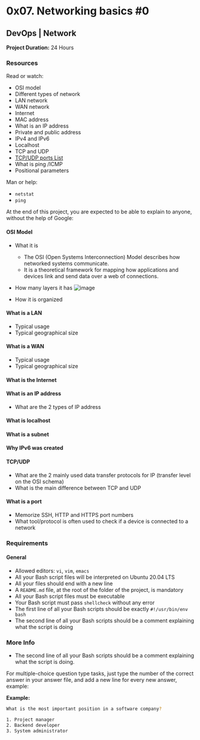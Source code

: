 # 0x07. Networking basics #0

## DevOps | Network

**Project Duration:** 24 Hours

### Resources

Read or watch:

- OSI model
- Different types of network
- LAN network
- WAN network
- Internet
- MAC address
- What is an IP address
- Private and public address
- IPv4 and IPv6
- Localhost
- TCP and UDP
- [TCP/UDP ports List](https://en.wikipedia.org/wiki/List_of_TCP_and_UDP_port_numbers)
- What is ping /ICMP
- Positional parameters

Man or help:

- `netstat`
- `ping`

At the end of this project, you are expected to be able to explain to anyone, without the help of Google:

#### OSI Model
- What it is
    - The OSI (Open Systems Interconnection) Model describes how networked systems communicate.
    - It is a theoretical framework for mapping how applications and devices link and send data over a web of connections.
- How many layers it has
      ![image](https://github.com/user-attachments/assets/36ff7628-82d1-4ac5-9c11-fed463a7fcbf)

- How it is organized

#### What is a LAN

- Typical usage
- Typical geographical size

#### What is a WAN

- Typical usage
- Typical geographical size

#### What is the Internet

#### What is an IP address

- What are the 2 types of IP address

#### What is localhost

#### What is a subnet

#### Why IPv6 was created

#### TCP/UDP

- What are the 2 mainly used data transfer protocols for IP (transfer level on the OSI schema)
- What is the main difference between TCP and UDP

#### What is a port

- Memorize SSH, HTTP and HTTPS port numbers
- What tool/protocol is often used to check if a device is connected to a network

### Requirements

#### General

- Allowed editors: `vi`, `vim`, `emacs`
- All your Bash script files will be interpreted on Ubuntu 20.04 LTS
- All your files should end with a new line
- A `README.md` file, at the root of the folder of the project, is mandatory
- All your Bash script files must be executable
- Your Bash script must pass `shellcheck` without any error
- The first line of all your Bash scripts should be exactly `#!/usr/bin/env bash`
- The second line of all your Bash scripts should be a comment explaining what the script is doing

### More Info

- The second line of all your Bash scripts should be a comment explaining what the script is doing.

For multiple-choice question type tasks, just type the number of the correct answer in your answer file, and add a new line for every new answer, example:

**Example:**

```bash
What is the most important position in a software company?

1. Project manager
2. Backend developer
3. System administrator
